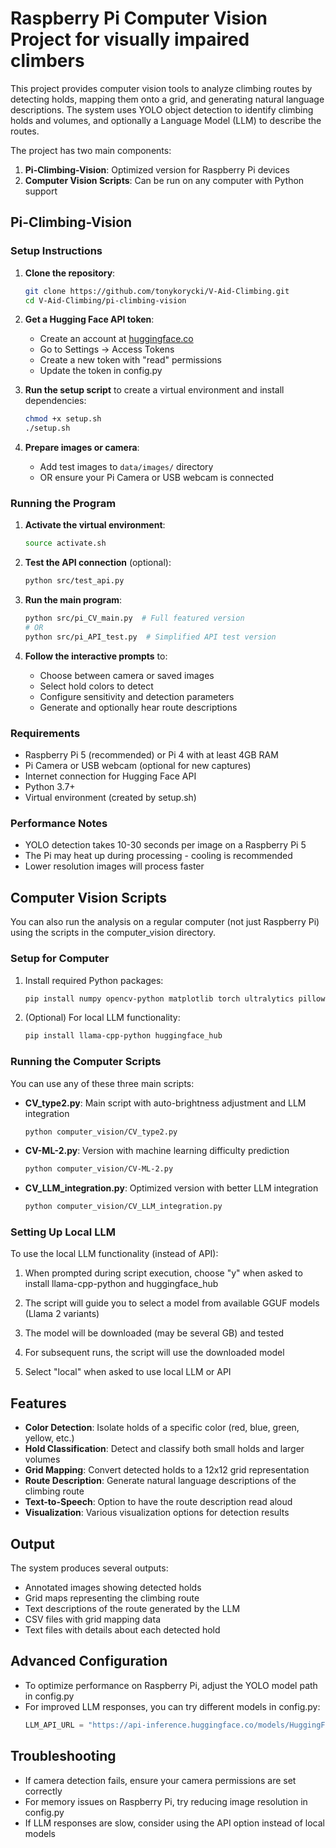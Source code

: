 # Raspberry Pi Computer Vision Project for visually impaired climbers

This project provides computer vision tools to analyze climbing routes by detecting holds, mapping them onto a grid, and generating natural language descriptions. The system uses YOLO object detection to identify climbing holds and volumes, and optionally a Language Model (LLM) to describe the routes.

The project has two main components:
1. **Pi-Climbing-Vision**: Optimized version for Raspberry Pi devices
2. **Computer Vision Scripts**: Can be run on any computer with Python support

## Pi-Climbing-Vision

### Setup Instructions

1. **Clone the repository**:
   ```bash
   git clone https://github.com/tonykorycki/V-Aid-Climbing.git
   cd V-Aid-Climbing/pi-climbing-vision
   ```

2. **Get a Hugging Face API token**:
   - Create an account at [huggingface.co](https://huggingface.co)
   - Go to Settings → Access Tokens
   - Create a new token with "read" permissions
   - Update the token in config.py

3. **Run the setup script** to create a virtual environment and install dependencies:
   ```bash
   chmod +x setup.sh
   ./setup.sh
   ```

4. **Prepare images or camera**:
   - Add test images to `data/images/` directory
   - OR ensure your Pi Camera or USB webcam is connected

### Running the Program

1. **Activate the virtual environment**:
   ```bash
   source activate.sh
   ```

2. **Test the API connection** (optional):
   ```bash
   python src/test_api.py
   ```

3. **Run the main program**:
   ```bash
   python src/pi_CV_main.py  # Full featured version
   # OR
   python src/pi_API_test.py  # Simplified API test version
   ```

4. **Follow the interactive prompts** to:
   - Choose between camera or saved images
   - Select hold colors to detect
   - Configure sensitivity and detection parameters
   - Generate and optionally hear route descriptions

### Requirements

- Raspberry Pi 5 (recommended) or Pi 4 with at least 4GB RAM
- Pi Camera or USB webcam (optional for new captures)
- Internet connection for Hugging Face API
- Python 3.7+
- Virtual environment (created by setup.sh)

### Performance Notes

- YOLO detection takes 10-30 seconds per image on a Raspberry Pi 5
- The Pi may heat up during processing - cooling is recommended
- Lower resolution images will process faster

## Computer Vision Scripts

You can also run the analysis on a regular computer (not just Raspberry Pi) using the scripts in the computer_vision directory.

### Setup for Computer

1. Install required Python packages:
   ```bash
   pip install numpy opencv-python matplotlib torch ultralytics pillow requests huggingface_hub pyttsx3
   ```

2. (Optional) For local LLM functionality:
   ```bash
   pip install llama-cpp-python huggingface_hub
   ```

### Running the Computer Scripts

You can use any of these three main scripts:

- **CV_type2.py**: Main script with auto-brightness adjustment and LLM integration
  ```bash
  python computer_vision/CV_type2.py
  ```

- **CV-ML-2.py**: Version with machine learning difficulty prediction
  ```bash
  python computer_vision/CV-ML-2.py
  ```

- **CV_LLM_integration.py**: Optimized version with better LLM integration
  ```bash
  python computer_vision/CV_LLM_integration.py
  ```

### Setting Up Local LLM

To use the local LLM functionality (instead of API):

1. When prompted during script execution, choose "y" when asked to install llama-cpp-python and huggingface_hub

2. The script will guide you to select a model from available GGUF models (Llama 2 variants)

3. The model will be downloaded (may be several GB) and tested

4. For subsequent runs, the script will use the downloaded model

5. Select "local" when asked to use local LLM or API

## Features

- **Color Detection**: Isolate holds of a specific color (red, blue, green, yellow, etc.)
- **Hold Classification**: Detect and classify both small holds and larger volumes
- **Grid Mapping**: Convert detected holds to a 12x12 grid representation
- **Route Description**: Generate natural language descriptions of the climbing route
- **Text-to-Speech**: Option to have the route description read aloud
- **Visualization**: Various visualization options for detection results

## Output

The system produces several outputs:
- Annotated images showing detected holds
- Grid maps representing the climbing route
- Text descriptions of the route generated by the LLM
- CSV files with grid mapping data
- Text files with details about each detected hold

## Advanced Configuration

- To optimize performance on Raspberry Pi, adjust the YOLO model path in config.py
- For improved LLM responses, you can try different models in config.py:
  ```python
  LLM_API_URL = "https://api-inference.huggingface.co/models/HuggingFaceH4/zephyr-7b-beta"
  ```

## Troubleshooting

- If camera detection fails, ensure your camera permissions are set correctly
- For memory issues on Raspberry Pi, try reducing image resolution in config.py
- If LLM responses are slow, consider using the API option instead of local models